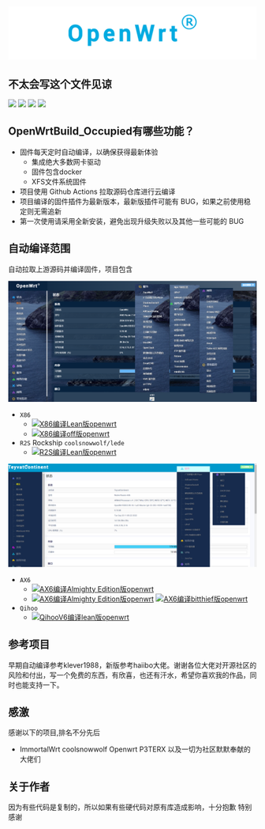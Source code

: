 ![logo](openwrt.png)
## 不太会写这个文件见谅
<img src="https://img.shields.io/github/downloads/aoxueos/OpenWrtBuild_Occupied/total.svg?style=for-the-badge&color=32C955"/> <img src="https://img.shields.io/github/stars/aoxueos/OpenWrtBuild_Occupied.svg?style=for-the-badge&color=orange"/> <img src="https://img.shields.io/github/forks/aoxueos/OpenWrtBuild_Occupied.svg?style=for-the-badge&color=ff69b4"/> <img src="https://img.shields.io/github/watchers/aoxueos/OpenWrtBuild_Occupied.svg?style=for-the-badge&color=blueviolet"/>

## OpenWrtBuild_Occupied有哪些功能？

* 固件每天定时自动编译，以确保获得最新体验
    *  集成绝大多数网卡驱动
    *  固件包含docker
    *  XFS文件系统固件
* 项目使用 Github Actions 拉取源码仓库进行云编译
* 项目编译的固件插件为最新版本，最新版插件可能有 BUG，如果之前使用稳定则无需追新
* 第一次使用请采用全新安装，避免出现升级失败以及其他一些可能的 BUG

## 自动编译范围
自动拉取上游源码并编译固件，项目包含

![full](X86_R2S_r68s.png)
* `X86` 
   * [![X86编译Lean版openwrt](https://github.com/aoxueos/OpenWrtBuild_Occupied/actions/workflows/X86_64-OpenWrt.yml/badge.svg)](https://github.com/aoxueos/OpenWrtBuild_Occupied/actions/workflows/X86_64-OpenWrt.yml) 
   * [![X86编译off版openwrt](https://github.com/aoxueos/OpenWrtBuild_Occupied/actions/workflows/X86_64-ImmWrt.yml/badge.svg)](https://github.com/aoxueos/OpenWrtBuild_Occupied/actions/workflows/X86_64-ImmWrt.yml)
* `R2S` Rockship  `coolsnowwolf/lede`
   * [![R2S编译Lean版openwrt](https://github.com/aoxueos/OpenWrtBuild_Occupied/actions/workflows/Rockchip-OpenWrt.yml/badge.svg)](https://github.com/aoxueos/OpenWrtBuild_Occupied/actions/workflows/Rockchip-OpenWrt.yml)

![router](AX6_AX3600.png)
* `AX6`
   * [![AX6编译Almighty Edition版openwrt](https://github.com/aoxueos/OpenWrtBuild_Occupied/actions/workflows/Almighty_AX6.yml/badge.svg)](https://github.com/aoxueos/OpenWrtBuild_Occupied/actions/workflows/Almighty_AX6.yml)
   * [![AX6编译Almighty Edition版openwrt](https://github.com/aoxueos/OpenWrtBuild_Occupied/actions/workflows/Almighty_AX6.yml/badge.svg)](https://github.com/aoxueos/OpenWrtBuild_Occupied/actions/workflows/Almighty_AX6.yml) [![AX6编译bitthief版openwrt](https://github.com/aoxueos/OpenWrtBuild_Occupied/actions/workflows/5.15-AX6.yml/badge.svg)](https://github.com/aoxueos/OpenWrtBuild_Occupied/actions/workflows/5.15-AX6.yml)
* `Qihoo`
   * [![QihooV6编译lean版openwrt](https://github.com/aoxueos/OpenWrtBuild_Occupied/actions/workflows/Qihoov6.yml/badge.svg)](https://github.com/aoxueos/OpenWrtBuild_Occupied/actions/workflows/Qihoov6.yml)

## 参考项目
早期自动编译参考klever1988，新版参考haiibo大佬。谢谢各位大佬对开源社区的风险和付出，写一个免费的东西，有欣喜，也还有汗水，希望你喜欢我的作品，同时也能支持一下。

## 感激
感谢以下的项目,排名不分先后

* ImmortalWrt coolsnowwolf Openwrt P3TERX 以及一切为社区默默奉献的大佬们

## 关于作者
因为有些代码是复制的，所以如果有些硬代码对原有库造成影响，十分抱歉 特别感谢
